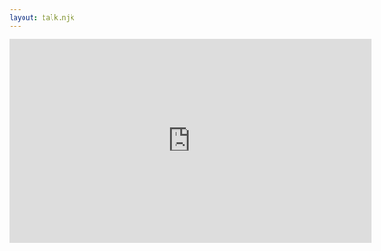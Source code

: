 ```yaml
---
layout: talk.njk
---
```


<iframe width="640" height="360" src="https://www.youtube.com/embed/QVhbb3EcjdA" title="YouTube video player" frameborder="0" allow="accelerometer; autoplay; clipboard-write; encrypted-media; gyroscope; picture-in-picture" allowfullscreen></iframe>
